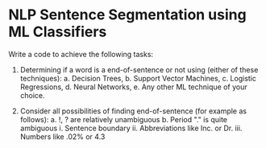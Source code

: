 # NLP Sentence Segmentation using ML Classifiers

Write a code to achieve the following tasks:

1. Determining if a word is a end-of-sentence or not using (either of these techniques):
a. Decision Trees,
b. Support Vector Machines,
c. Logistic Regressions,
d. Neural Networks,
e. Any other ML technique of your choice.

2. Consider all possibilities of finding end-of-sentence (for example as follows):
a. !, ? are relatively unambiguous
b. Period "." is quite ambiguous
        i. Sentence boundary
        ii. Abbreviations like Inc. or Dr.
        iii. Numbers like .02% or 4.3
